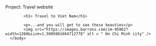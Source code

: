 <!DOCTYPE html>
<html>
      <head>
            <meta charset = "utf-8">
            <tittle>Project: Travel website</tittle>
      </head>
      <body>
      
            <h1> Travel to Viet Nam</h1> 
            
            <p>...and you will get to see these beauties</p>
            <img src="https://images.barrons.com/im-95962?width=1260&size=1.5005861664712778" alt = " Ho Chi Minh city" />
      </body>
</html>
